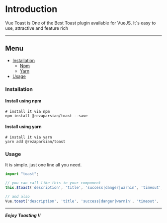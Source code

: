 # Introduction

Vue Toast is One of the Best Toast plugin available for VueJS. It`s easy to use, attractive and feature rich

---------------------

## Menu

- [Installation](#installation)
    - [Npm](#install-using-npm)
    - [Yarn](#install-using-yarn)
- [Usage](#usage)

### Installation

#### Install using npm

```shell
# install it via npm 
npm install @rezaparsian/toast --save 
```

#### Install using yarn

```shell
# install it via yarn 
yarn add @rezaparsian/toast
```

### Usage

It is simple. just one line all you need.

```javascript
import "toast";
```

```javascript
// you can call like this in your component
this.$toast('description', 'title', 'success|danger|warnin', 'timeout', 'theme');

// and also
Vue.toast('description', 'title', 'success|danger|warnin', 'timeout', 'theme');
```

---------------------

**_Enjoy Toasting !!_**